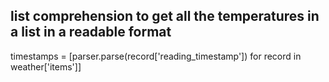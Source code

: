 ## list comprehension to get all the temperatures in a list in a readable format
timestamps = [parser.parse(record['reading_timestamp']) for record in weather['items']]
```

